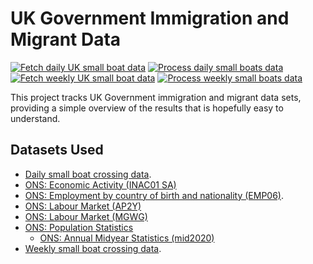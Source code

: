 # UK Government Immigration and Migrant Data

[![Fetch daily UK small boat data](https://github.com/rvaughan/uk-migrant-data/actions/workflows/daily_small_boats.yml/badge.svg)](https://github.com/rvaughan/uk-migrant-data/actions/workflows/daily_small_boats.yml)
[![Process daily small boats data](https://github.com/rvaughan/uk-migrant-data/actions/workflows/process_dsb.yml/badge.svg)](https://github.com/rvaughan/uk-migrant-data/actions/workflows/process_dsb.yml)
[![Fetch weekly UK small boat data](https://github.com/rvaughan/uk-migrant-data/actions/workflows/weekly_small_boats.yml/badge.svg)](https://github.com/rvaughan/uk-migrant-data/actions/workflows/weekly_small_boats.yml)
[![Process weekly small boats data](https://github.com/rvaughan/uk-migrant-data/actions/workflows/process_wsb.yml/badge.svg)](https://github.com/rvaughan/uk-migrant-data/actions/workflows/process_wsb.yml)

This project tracks UK Government immigration and migrant data sets, providing a simple overview
of the results that is hopefully easy to understand.

## Datasets Used

  * [Daily small boat crossing data](https://www.gov.uk/government/statistical-data-sets/migrants-detected-crossing-the-english-channel-in-small-boats).
  * [ONS: Economic Activity (INAC01 SA)](https://www.ons.gov.uk/employmentandlabourmarket/peoplenotinwork/economicinactivity/datasets/economicinactivitybyreasonseasonallyadjustedinac01sa)
  * [ONS: Employment by country of birth and nationality (EMP06)](https://www.ons.gov.uk/employmentandlabourmarket/peopleinwork/employmentandemployeetypes/datasets/employmentbycountryofbirthandnationalityemp06).
  * [ONS: Labour Market (AP2Y)](https://www.ons.gov.uk/employmentandlabourmarket/peopleinwork/employmentandemployeetypes/timeseries/ap2y/unem)
  * [ONS: Labour Market (MGWG)](https://www.ons.gov.uk/employmentandlabourmarket/peopleinwork/employmentandemployeetypes/timeseries/mgwg/lms)
  * [ONS: Population Statistics](https://www.ons.gov.uk/peoplepopulationandcommunity/populationandmigration/populationestimates/timeseries/ukpop/pop)
      * [ONS: Annual Midyear Statistics (mid2020)](https://www.ons.gov.uk/peoplepopulationandcommunity/populationandmigration/populationestimates/bulletins/annualmidyearpopulationestimates/mid2020)
  * [Weekly small boat crossing data](https://www.gov.uk/government/statistics/migrants-detected-crossing-the-english-channel-in-small-boats-weekly-data).
